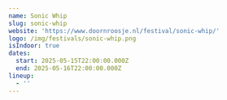 ```yaml
---
name: Sonic Whip
slug: sonic-whip
website: 'https://www.doornroosje.nl/festival/sonic-whip/'
logo: /img/festivals/sonic-whip.png
isIndoor: true
dates:
  start: 2025-05-15T22:00:00.000Z
  end: 2025-05-16T22:00:00.000Z
lineup:
  - ''
---
```


